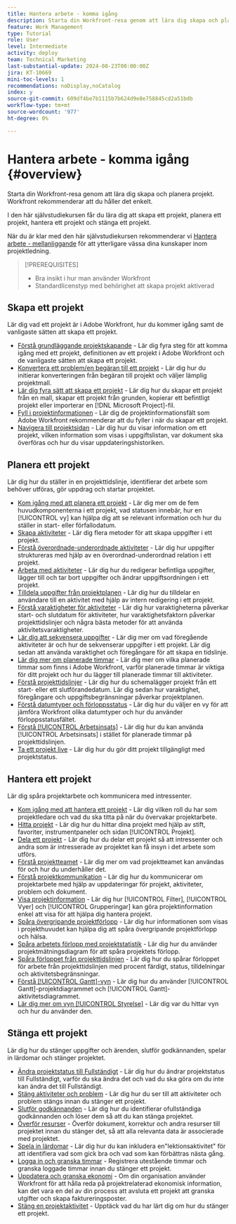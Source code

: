 ```yaml
---
title: Hantera arbete - komma igång
description: Starta din Workfront-resa genom att lära dig skapa och planera projekt. Workfront rekommenderar att du håller det enkelt.
feature: Work Management
type: Tutorial
role: User
level: Intermediate
activity: deploy
team: Technical Marketing
last-substantial-update: 2024-08-23T00:00:00Z
jira: KT-10669
mini-toc-levels: 1
recommendations: noDisplay,noCatalog
index: y
source-git-commit: 609df4be7b1115b7b624d9e8e758845cd2a51bdb
workflow-type: tm+mt
source-wordcount: '977'
ht-degree: 0%

---
```



# Hantera arbete - komma igång {#overview}

Starta din Workfront-resa genom att lära dig skapa och planera projekt. Workfront rekommenderar att du håller det enkelt.

I den här självstudiekursen får du lära dig att skapa ett projekt, planera ett projekt, hantera ett projekt och stänga ett projekt.

När du är klar med den här självstudiekursen rekommenderar vi [Hantera arbete - mellanliggande](https://experienceleague.adobe.com/docs/workfront-learn/manage-work-intermediate/overview.html) för att ytterligare vässa dina kunskaper inom projektledning.

>[!PREREQUISITES]
>
>* Bra insikt i hur man använder Workfront
>* Standardlicenstyp med behörighet att skapa projekt aktiverad

## Skapa ett projekt

Lär dig vad ett projekt är i Adobe Workfront, hur du kommer igång samt de vanligaste sätten att skapa ett projekt.

* [Förstå grundläggande projektskapande](understand-basic-project-creation.md) - Lär dig fyra steg för att komma igång med ett projekt, definitionen av ett projekt i Adobe Workfront och de vanligaste sätten att skapa ett projekt.
* [Konvertera ett problem/en begäran till ett projekt](create-a-project-from-a-request.md) - Lär dig hur du initierar konverteringen från begäran till projekt och väljer lämplig projektmall.
* [Lär dig fyra sätt att skapa ett projekt](understand-other-ways-to-create-projects.md) - Lär dig hur du skapar ett projekt från en mall, skapar ett projekt från grunden, kopierar ett befintligt projekt eller importerar en [!DNL Microsoft Project]-fil.
* [Fyll i projektinformationen](fill-in-the-project-details.md) - Lär dig de projektinformationsfält som Adobe Workfront rekommenderar att du fyller i när du skapar ett projekt.
* [Navigera till projektsidan](navigate-the-project-page.md) - Lär dig hur du visar information om ett projekt, vilken information som visas i uppgiftslistan, var dokument ska överföras och hur du visar uppdateringshistoriken.

## Planera ett projekt

Lär dig hur du ställer in en projekttidslinje, identifierar det arbete som behöver utföras, gör uppdrag och startar projektet.

* [Kom igång med att planera ett projekt](getting-started-plan-a-project.md) - Lär dig mer om de fem huvudkomponenterna i ett projekt, vad statusen innebär, hur en [!UICONTROL vy] kan hjälpa dig att se relevant information och hur du ställer in start- eller förfallodatum.
* [Skapa aktiviteter](how-to-create-tasks.md) - Lär dig flera metoder för att skapa uppgifter i ett projekt.
* [Förstå överordnade-underordnade aktiviteter](understand-parent-child-tasks.md) - Lär dig hur uppgifter struktureras med hjälp av en överordnad-underordnad relation i ett projekt.
* [Arbeta med aktiviteter](work-with-tasks.md) - Lär dig hur du redigerar befintliga uppgifter, lägger till och tar bort uppgifter och ändrar uppgiftsordningen i ett projekt.
* [Tilldela uppgifter från projektplanen](assign-tasks-from-the-project-plan.md) - Lär dig hur du tilldelar en användare till en aktivitet med hjälp av intern redigering i ett projekt.
* [Förstå varaktigheter för aktiviteter](understand-task-durations.md) - Lär dig hur varaktigheterna påverkar start- och slutdatum för aktiviteter, hur varaktighetsfaktorn påverkar projekttidslinjer och några bästa metoder för att använda aktivitetsvaraktigheter.
* [Lär dig att sekvensera uppgifter](learn-to-sequence-tasks.md) - Lär dig mer om vad föregående aktiviteter är och hur de sekvenserar uppgifter i ett projekt. Lär dig sedan att använda varaktighet och föregångare för att skapa en tidslinje.
* [Lär dig mer om planerade timmar](understand-planned-hours.md) - Lär dig mer om vilka planerade timmar som finns i Adobe Workfront, varför planerade timmar är viktiga för ditt projekt och hur du lägger till planerade timmar till aktiviteter.
* [Förstå projekttidslinjer](understand-project-timelines.md) - Lär dig hur du schemalägger projekt från ett start- eller ett slutförandedatum. Lär dig sedan hur varaktighet, föregångare och uppgiftsbegränsningar påverkar projektplanen.
* [Förstå datumtyper och förloppsstatus](understand-task-dates-and-progress-status.md) - Lär dig hur du väljer en vy för att jämföra Workfront olika datumtyper och hur du använder förloppsstatusfältet.
* [Förstå [!UICONTROL Arbetsinsats]](understand-work-effort.md) - Lär dig hur du kan använda [!UICONTROL Arbetsinsats] i stället för planerade timmar på projekttidslinjen.
* [Ta ett projekt live](take-a-project-live.md) - Lär dig hur du gör ditt projekt tillgängligt med projektstatus.

## Hantera ett projekt

Lär dig spåra projektarbete och kommunicera med intressenter.

* [Kom igång med att hantera ett projekt](getting-started-manage-a-project.md) - Lär dig vilken roll du har som projektledare och vad du ska titta på när du övervakar projektarbete.
* [Hitta projekt](find-projects.md) - Lär dig hur du hittar dina projekt med hjälp av stift, favoriter, instrumentpaneler och sidan [!UICONTROL Projekt].
* [Dela ett projekt](share-a-project.md) - Lär dig hur du delar ett projekt så att intressenter och andra som är intresserade av projektet kan få insyn i det arbete som utförs.
* [Förstå projektteamet](understand-the-project-team.md) - Lär dig mer om vad projektteamet kan användas för och hur du underhåller det.
* [Förstå projektkommunikation](understand-project-communication.md) - Lär dig hur du kommunicerar om projektarbete med hjälp av uppdateringar för projekt, aktiviteter, problem och dokument.
* [Visa projektinformation](view-project-information.md) - Lär dig hur [!UICONTROL Filter], [!UICONTROL Vyer] och [!UICONTROL Grupperingar] kan göra projektinformation enkel att visa för att hjälpa dig hantera projekt.
* [Spåra övergripande projektförlopp](track-overall-project-progress.md) - Lär dig hur informationen som visas i projekthuvudet kan hjälpa dig att spåra övergripande projektförlopp och hälsa.
* [Spåra arbetets förlopp med projektstatistik](track-work-progress-with-project-metrics.md) - Lär dig hur du använder projektmätningsdiagram för att spåra projektets förlopp.
* [Spåra förloppet från projekttidslinjen](track-work-progress-from-the-project-timeline.md) - Lär dig hur du spårar förloppet för arbete från projekttidslinjen med procent färdigt, status, tilldelningar och aktivitetsbegränsningar.
* [Förstå [!UICONTROL Gantt]-vyn](understand-the-gantt-view.md) - Lär dig hur du använder [!UICONTROL Gantt]-projektdiagrammet och [!UICONTROL Gantt]-aktivitetsdiagrammet.
* [Lär dig mer om vyn [!UICONTROL Styrelse]](understand-the-board-view.md) - Lär dig var du hittar vyn och hur du använder den.

## Stänga ett projekt

Lär dig hur du stänger uppgifter och ärenden, slutför godkännanden, spelar in lärdomar och stänger projektet.

* [Ändra projektstatus till Fullständigt](change-the-project-status.md) - Lär dig hur du ändrar projektstatus till Fullständigt, varför du ska ändra det och vad du ska göra om du inte kan ändra det till Fullständigt.
* [Stäng aktiviteter och problem](close-tasks-and-issues.md) - Lär dig hur du ser till att aktiviteter och problem stängs innan du stänger ett projekt.
* [Slutför godkännanden](complete-approvals.md) - Lär dig hur du identifierar ofullständiga godkännanden och löser dem så att du kan stänga projektet.
* [Överför resurser](upload-assets.md) - Överför dokument, korrektur och andra resurser till projektet innan du stänger det, så att alla relevanta data är associerade med projektet.
* [Spela in lärdomar](lessons-learned-from-closing-a-project.md) - Lär dig hur du kan inkludera en&quot;lektionsaktivitet&quot; för att identifiera vad som gick bra och vad som kan förbättras nästa gång.
* [Logga in och granska timmar](log-and-review-hours.md) - Registrera utestående timmar och granska loggade timmar innan du stänger ett projekt.
* [Uppdatera och granska ekonomi](update-and-review-finances.md) - Om din organisation använder Workfront för att hålla reda på projektrelaterad ekonomisk information, kan det vara en del av din process att avsluta ett projekt att granska utgifter och skapa faktureringsposter.
* [Stäng en projektaktivitet](close-a-project-activity.md) - Upptäck vad du har lärt dig om hur du stänger ett projekt.
